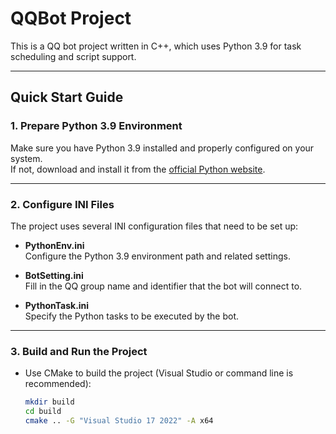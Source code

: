 # QQBot Project

This is a QQ bot project written in C++, which uses Python 3.9 for task scheduling and script support.

---

## Quick Start Guide

### 1. Prepare Python 3.9 Environment

Make sure you have Python 3.9 installed and properly configured on your system.  
If not, download and install it from the [official Python website](https://www.python.org/downloads/release/python-390/).

---

### 2. Configure INI Files

The project uses several INI configuration files that need to be set up:

- **PythonEnv.ini**  
  Configure the Python 3.9 environment path and related settings.

- **BotSetting.ini**  
  Fill in the QQ group name and identifier that the bot will connect to.

- **PythonTask.ini**  
  Specify the Python tasks to be executed by the bot.

---

### 3. Build and Run the Project

- Use CMake to build the project (Visual Studio or command line is recommended):

  ```bash
  mkdir build
  cd build
  cmake .. -G "Visual Studio 17 2022" -A x64

